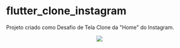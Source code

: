 # flutter_clone_instagram

Projeto criado como Desafio de Tela Clone da "Home" do Instagram.

<div align="center">
<img src="https://user-images.githubusercontent.com/18678939/206861382-a6102db4-5fff-41f2-a9f2-e8355e6e6617.jpg" height="auto" max-width="100%"/>
</div>

